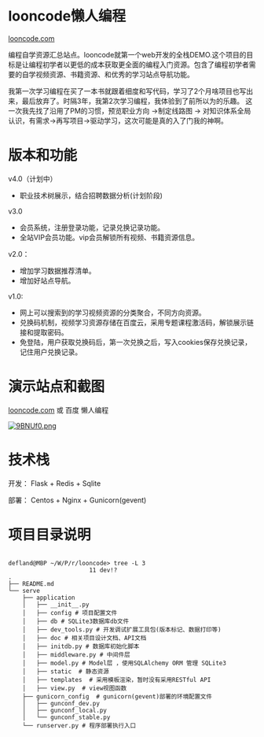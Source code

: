 # looncode懒人编程

[looncode.com](http://looncode.com)

编程自学资源汇总站点。looncode就第一个web开发的全栈DEMO.这个项目的目标是让编程初学者以更低的成本获取更全面的编程入门资源。包含了编程初学者需要的自学视频资源、书籍资源、和优秀的学习站点导航功能。

我第一次学习编程在买了一本书就跟着细度和写代码，学习了2个月啥项目也写出来，最后放弃了。时隔3年，我第2次学习编程，我体验到了前所以为的乐趣。
这一次我先找了沿用了PM的习惯，预览职业方向 ->制定线路图 -> 对知识体系全局认识，有需求->再写项目->驱动学习，这次可能是真的入了门我的神啊。



# 版本和功能

v4.0（计划中）

- 职业技术树展示，结合招聘数据分析(计划阶段)

v3.0 
- 会员系统，注册登录功能，记录兑换记录功能。
- 全站VIP会员功能。vip会员解锁所有视频、书籍资源信息。

v2.0：
- 增加学习数据推荐清单。
- 增加好站点导航。

v1.0:

- 网上可以搜索到的学习视频资源的分类聚合，不同方向资源。
- 兑换码机制，视频学习资源存储在百度云，采用专题课程激活码，解锁展示链接和提取密码。
- 免登陆，用户获取兑换码后，第一次兑换之后，写入cookies保存兑换记录，记住用户兑换记录。



# 演示站点和截图

[looncode.com](http://looncode.com) 或 百度 懒人编程


[![9BNUf0.png](https://s1.ax1x.com/2018/02/27/9BNUf0.png)](https://imgchr.com/i/9BNUf0)

# 技术栈

开发：
Flask + Redis + Sqlite 

部署：
Centos + Nginx + Gunicorn(gevent)


# 项目目录说明

```

defland@MBP ~/W/P/r/looncode> tree -L 3                                                      11 dev!?
.
├── README.md
└── serve
    ├── application
    │   ├── __init__.py 
    │   ├── config # 项目配置文件
    │   ├── db # SQLite3数据库db文件
    │   ├── dev_tools.py # 开发调试扩展工具包(版本标记、数据打印等)
    │   ├── doc # 相关项目设计文档、API文档
    │   ├── initdb.py # 数据库初始化脚本
    │   ├── middleware.py # 中间件层
    │   ├── model.py # Model层 ，使用SQLAlchemy ORM 管理 SQLite3
    │   ├── static  # 静态资源
    │   ├── templates  # 采用模板渲染，暂时没有采用RESTful API
    │   ├── view.py  # view视图函数
    ├── gunicorn_config  # gunicorn(gevent)部署的环境配置文件
    │   ├── gunconf_dev.py
    │   ├── gunconf_local.py
    │   └── gunconf_stable.py 
    └── runserver.py # 程序部署执行入口
    
```

